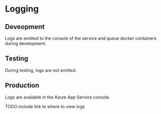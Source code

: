 # Logging

## Deveopment

Logs are emitted to the console of the service and queue docker containers
during development.

## Testing

During testing, logs are not emitted.

## Production

Logs are available in the Azure App Service console.

TODO include link to where to view logs
